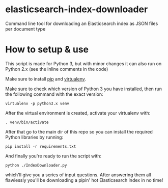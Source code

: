 # elasticsearch-index-downloader
Command line tool for downloading an Elasticsearch index as JSON files per document type

# How to setup & use

This script is made for Python 3, but with minor changes it can also run on Python 2.x (see the inline comments in the code)

Make sure to install [pip](https://pypi.python.org/pypi/pip/) and [virtualenv](https://pypi.python.org/pypi/virtualenv).

Make sure to check which version of Python 3 you have installed, then run the following command with the exact version:

```
virtualenv -p python3.x venv
```

After the virtual environment is created, activate your virtualenv with:

```
. venv/bin/activate
```

After that go to the main dir of this repo so you can install the required Python libraries by running:

```
pip install -r requirements.txt
```

And finally you're ready to run the script with:

```
python ./IndexDownloader.py
```

which'll give you a series of input questions. After answering them all flawlessly you'll be downloading a pipin' hot Elasticsearch index in no time!
